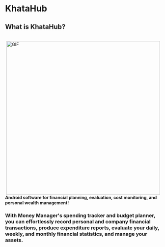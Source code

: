 <h1>KhataHub</h1>
<h2>What is KhataHub?</h2>
<br>
<img align="right" alt="GIF" src="https://media.giphy.com/media/XCLBNof6ICAEM/giphy.gif" width="500" />
<br>
<p><b>Android software for financial planning, evaluation, cost monitoring, and personal wealth management!</b>
<br> 
 <h3>
With Money Manager's spending tracker and budget planner, you can effortlessly record personal and company financial
transactions, produce expenditure reports, evaluate your daily, weekly, and monthly financial statistics, and manage
your assets.
</h3>
